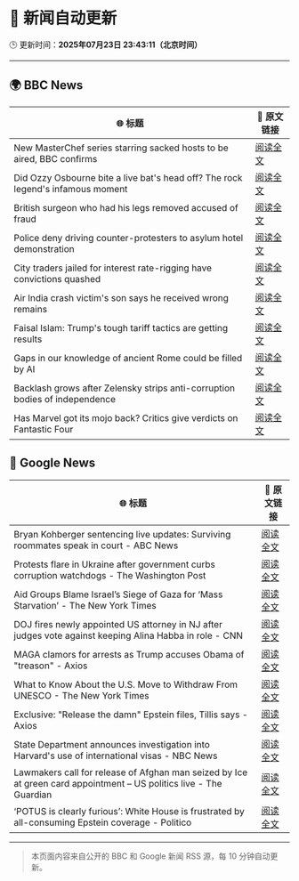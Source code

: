 # 🧠 新闻自动更新

🕒 更新时间：**2025年07月23日 23:43:11（北京时间）**

---

## 🌍 BBC News

| 🌐 标题 | 🔗 原文链接 |
|--------|-------------|
| New MasterChef series starring sacked hosts to be aired, BBC confirms | [阅读全文](https://www.bbc.com/news/articles/cvg8dn9ddqzo) |
| Did Ozzy Osbourne bite a live bat's head off? The rock legend's infamous moment | [阅读全文](https://www.bbc.com/news/articles/c72ppzwek90o) |
| British surgeon who had his legs removed  accused of fraud | [阅读全文](https://www.bbc.com/news/articles/c75r21ww30vo) |
| Police deny driving counter-protesters to asylum hotel demonstration | [阅读全文](https://www.bbc.com/news/articles/c4g8nzn3ne9o) |
| City traders jailed for interest rate-rigging have convictions quashed | [阅读全文](https://www.bbc.com/news/articles/cr5vgqr8p14o) |
| Air India crash victim's son says he received wrong remains | [阅读全文](https://www.bbc.com/news/articles/clyld3vwqwzo) |
| Faisal Islam: Trump's tough tariff tactics are getting results | [阅读全文](https://www.bbc.com/news/articles/c93k0wzyw0ko) |
| Gaps in our knowledge of ancient Rome could be filled by AI | [阅读全文](https://www.bbc.com/news/articles/c04dwqr5lkvo) |
| Backlash grows after Zelensky strips anti-corruption bodies of independence | [阅读全文](https://www.bbc.com/news/articles/c9w19vxjr44o) |
| Has Marvel got its mojo back? Critics give verdicts on Fantastic Four | [阅读全文](https://www.bbc.com/news/articles/ckg37kmpl01o) |

## 📰 Google News

| 🌐 标题 | 🔗 原文链接 |
|--------|-------------|
| Bryan Kohberger sentencing live updates: Surviving roommates speak in court - ABC News | [阅读全文](https://news.google.com/rss/articles/CBMirwFBVV95cUxOYndGTmdVRmkxanZtc3I1a3FPTGlBTTEzYTgzTDVTLTBXMTRSV3hnM3liaVU4SUpDd0dMMEZJOEs0STBPRG0zZVVSRFNWZ3FnV2NNYk5fYTlOYTdkVk4wamRoZUpoNWxEVjAtRllfRDg0VFlqeF9jOWxKUXN5MFlBQi02a29VdGgzR0Zob0RraHJJNzByckxVc2p5SzdHUmN3eXYxMXJzX0NPakpvUk9n?oc=5) |
| Protests flare in Ukraine after government curbs corruption watchdogs - The Washington Post | [阅读全文](https://news.google.com/rss/articles/CBMinAFBVV95cUxPbG8zM0NjejRlS0x4aGNHc3BuRGtwSkVuVTlRcU9XcVM4UkI0bDZuOEdBMEtVSFBqYnBPUTk1LW1WYWFoOEd6aGQ4Yk1BZnNHdlQ1VEZEU3V4X1FrUjNwNVJSTldCYTd2aXZqOXV2SzA4LUVuMDBFS1BOc3ljZ3oxRnlGclJVWWpjOUQzLXIwWEtvWVdNMVFZRlRJRlY?oc=5) |
| Aid Groups Blame Israel’s Siege of Gaza for ‘Mass Starvation’ - The New York Times | [阅读全文](https://news.google.com/rss/articles/CBMiiwFBVV95cUxOaW5VakFFUktZRXZlUzNTZDdrc3RTZllNd2pwMms0NVRVdVpWbXBSWmJ6SUo5M1c5Vk9oNWhUVHU3cWpjQnFxbktxbllFLVVjV0Fra2k4YnMwREtCazBCTk01d3hTZ25JeFd4YkJiX1Q0QWVpLUh3cXg5VEtsTXY2R2NKZVk2NVJhN3BF?oc=5) |
| DOJ fires newly appointed US attorney in NJ after judges vote against keeping Alina Habba in role - CNN | [阅读全文](https://news.google.com/rss/articles/CBMiekFVX3lxTFBIUUxPMldmZXY0WTZ3czVqRU42RzNrRmdLV2lOM19iSXBuQ1FLTExIMERBVl9GdnN4ZkV3QUlVRjM0NWNhblBHZnZvLXR0QnFEeWdqYXVGOVRnYUlCTWdmSVF2QV9sMTBlYUc2bThRSHRuZWhXb2FCdlF30gF_QVVfeXFMTzNYeG9OcHYyekVnOVE3OVdRYlVLSldrZ19NWS1sU2hvQ0pxajlLSUZraEVLZHdscm16ejJSekhmVFd6amJCTkZ2TElWcDFTbVZOQjVaVVhHZDVKT2ZMSEtTQnB6TUJWSVE2THBjWDRQcXJidmljam5Hemg1NDZjWQ?oc=5) |
| MAGA clamors for arrests as Trump accuses Obama of "treason" - Axios | [阅读全文](https://news.google.com/rss/articles/CBMie0FVX3lxTE4wRndGcDNsTjVoMlVSbExHbnAyU0UyWmxWZzFNNXplbDJJWjJLZWctUHdoZzllQnctSDJkdGlWSnUxbm1qYWNPMHBfbzhlMHNtUjRhQ0c0Q1VOWTRPajJra0xPWDBkaUl3ZjNaVkJOVUFRNUotQy1vaTV1QQ?oc=5) |
| What to Know About the U.S. Move to Withdraw From UNESCO - The New York Times | [阅读全文](https://news.google.com/rss/articles/CBMifEFVX3lxTE5zSmdiYnpmeXZhQnhUSmFoaTZycWg5T3QwZWNDNEdoRTNHcDRUZGJuaFdpMFBEZ0JGX1RaS2ozbl93MnJvNjV3TjBEYVRmdmlTb3F4ODBkYnJkcHdXbnUwekZpb1RVNURnXzgwUkxnUGZCb0lFTkZ2ZVRqLU8?oc=5) |
| Exclusive: "Release the damn" Epstein files, Tillis says - Axios | [阅读全文](https://news.google.com/rss/articles/CBMieEFVX3lxTE1GVUdUMXRhXzdfSFhMVVVQaTJmSFplYzVBU0ZZSG1CYTltRENSUVZ3MUhPcHl4d1dEVGZsNDlqa1pMNU96TlJkcXBtRF8yYy1TRjlSLVFGRUhmZ2ZKWWFBMGJzU3ViekJpbXd5V3hOUWxTaVJBbWFtMg?oc=5) |
| State Department announces investigation into Harvard's use of international visas - NBC News | [阅读全文](https://news.google.com/rss/articles/CBMiugFBVV95cUxQcjZnSW5LdmtvZTB5M0dTY2k2SDdXRG1OU3NEZlB0M2lETVdJbXd4c002bXg2WnNEUzBxVzhOQ1V0Sy1lMjM5XzIzaWlkZXVqZzc3UTdtQWhSYmowTzZoUURMdWM3dGVoWkFaM3FJRVJKQTNrRi1TSkpSNVBrSWdkTzIxRlhXWGZOQnFRdFZ1QkstYW5ueUMxV0h0ejVvX0dzY0h4NklFN245bnN5YUowc3FEaWxuVWE1d2fSAVZBVV95cUxOMnMzNjMtRDNNa0ZTWDBPUmg0SlBUMnhXckpCb2NGZExHZlA1N193MFRaMXRKbUpjdUFTdHM5QVNBbW5TM2JSWGZqUkJEMS1IQTBpSS1SUQ?oc=5) |
| Lawmakers call for release of Afghan man seized by Ice at green card appointment – US politics live - The Guardian | [阅读全文](https://news.google.com/rss/articles/CBMi5AFBVV95cUxQUDZOc3N4aDlFcHJyWnp0WWk0dXRvcEFVdUQ3UElwSVdRcXhxdlhkZTlwbE53Tk0tWl9FTERpdVVLenRJOVh1MlBTMlBpdEl3dU43NVhqMklOUXVoMVFqNXdySVJBQnBFVUhYcnhxTVpTdkNJT05mZ21uZHZ4SU9rMzloUHBxN0ZsVTExZHpGWWZLanpMc1pjRV9iREQzQmhuWEw2bEZNTUJRVnpway00aGxpT3RGM0IzV2tXT1dlaldCTzVfUnVZYWd0cEVuWGpldEZBUXJvVF9Nc29QVlN4aFpDUjI?oc=5) |
| ‘POTUS is clearly furious’: White House is frustrated by all-consuming Epstein coverage - Politico | [阅读全文](https://news.google.com/rss/articles/CBMizwFBVV95cUxPUGw0ck04WG92VFlIX3NTOEJSUGxNdkNiUC1ibF9BaGFORkJocXA0cXFrckM4ZmdGT2d3ZHhRSFN0dFJsaktHQnZqbUhPVjJNaGc0cXVnVm1qRUZyWHRsSDVfOXdsN0ZOcmdnQk9pVUVmUTlqZHJ6eEdsTENMZ3NBckQ1TWhBdGRWdG05ZUpDSzE0dGdrR3JxNXRiUEhTZXBNTk1GS2Rlc0FlZTlfUUlfSWVtQldPeUxqN1otSkJFc2lxbE9yQUJISTlGS3FFa3M?oc=5) |

---
> 本页面内容来自公开的 BBC 和 Google 新闻 RSS 源，每 10 分钟自动更新。